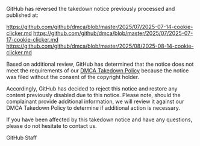 GitHub has reversed the takedown notice previously processed and published at: 

https://github.com/github/dmca/blob/master/2025/07/2025-07-14-cookie-clicker.md
https://github.com/github/dmca/blob/master/2025/07/2025-07-17-cookie-clicker.md
https://github.com/github/dmca/blob/master/2025/08/2025-08-14-cookie-clicker.md

Based on additional review, GitHub has determined that the notice does not meet the requirements of our [DMCA Takedown Policy](https://docs.github.com/github/site-policy/dmca-takedown-policy) because the notice was filed without the consent of the copyright holder.

Accordingly, GitHub has decided to reject this notice and restore any content previously disabled due to this notice. Please note, should the complainant provide additional information, we will review it against our DMCA Takedown Policy to determine if additional action is necessary.

If you have been affected by this takedown notice and have any questions, please do not hesitate to contact us.

GitHub Staff
